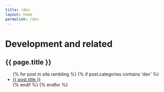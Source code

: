 ```yaml
---
title: /dev
layout: home
permalink: /dev
---
```


# Development and related

<section>
<h1>{{ page.title }}</h1>
<ul>
{% for post in site.rambling %}
  {% if post.categories contains 'dev' %}
    <li>
      <a href="{{ post.url }}">{{ post.title }}</a>
    </li>
  {% endif %}
{% endfor %}
</ul>
</section>
